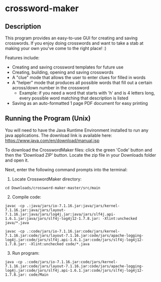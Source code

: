 # crossword-maker

## Description

This program provides an easy-to-use GUI for creating and saving crosswords. If you enjoy doing crosswords and want to take a stab at making your own you've come to the right place! :)

Features include:
* Creating and saving crossword templates for future use
* Creating, building, opening and saving crosswords
* A "clue" mode that allows the user to enter clues for filled in words
* A "helper" mode that produces all possible words that fill out a certain across/down number in the crossword
  * Example: if you need a word that starts with 'h' and is 4 letters long, every possible word matching that description is listed
* Saving as an auto-formatted 1 page PDF document for easy printing

## Running the Program (Unix)

You will need to have the Java Runtime Environment installed to run any java applications.
The download link is available here: https://www.java.com/en/download/manual.jsp

To download the CrosswordMaker files: click the green 'Code' button and then the 'Download ZIP' button.
Locate the zip file in your Downloads folder and open it.

Next, enter the following command prompts into the terminal:

1. Locate CrosswordMaker directory: 

```
cd Downloads/crossword-maker-master/src/main
```

2. Compile code: 

```
javac -cp .:java/jars/io-7.1.16.jar:java/jars/kernel-7.1.16.jar:java/jars/layout-7.1.16.jar:java/jars/log4j.jar:java/jars/slf4j.api-1.6.1.jar:java/jars/slf4j-log4j12-1.7.8.jar: -Xlint:unchecked java/*.java
```

```
javac -cp .:code/jars/io-7.1.16.jar:code/jars/kernel-7.1.16.jar:code/jars/layout-7.1.16.jar:code/jars/apache-logging-log4j.jar:code/jars/slf4j.api-1.6.1.jar:code/jars/slf4j-log4j12-1.7.8.jar: -Xlint:unchecked code/*.java
```
   
3. Run program: 

```
java -cp .:code/jars/io-7.1.16.jar:code/jars/kernel-7.1.16.jar:code/jars/layout-7.1.16.jar:code/jars/apache-logging-log4j.jar:code/jars/slf4j.api-1.6.1.jar:code/jars/slf4j-log4j12-1.7.8.jar: code/Main
```
